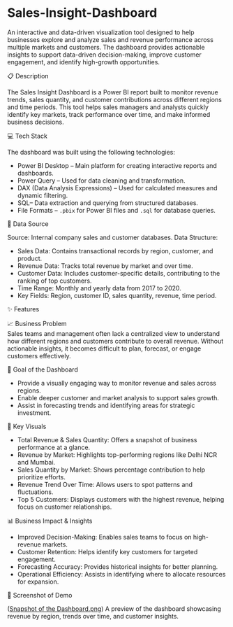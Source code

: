 # Sales-Insight-Dashboard
An interactive and data-driven visualization tool designed to help businesses explore and analyze sales and revenue performance across multiple markets and customers. The dashboard provides actionable insights to support data-driven decision-making, improve customer engagement, and identify high-growth opportunities.

📋 Description

The Sales Insight Dashboard is a Power BI report built to monitor revenue trends, sales quantity, and customer contributions across different regions and time periods. This tool helps sales managers and analysts quickly identify key markets, track performance over time, and make informed business decisions.

💻 Tech Stack

The dashboard was built using the following technologies:
- Power BI Desktop – Main platform for creating interactive reports and dashboards.
- Power Query – Used for data cleaning and transformation.
- DAX (Data Analysis Expressions) – Used for calculated measures and dynamic filtering.
- SQL– Data extraction and querying from structured databases.
- File Formats – `.pbix` for Power BI files and `.sql` for database queries.

📂 Data Source

Source: Internal company sales and customer databases.
Data Structure:  
- Sales Data: Contains transactional records by region, customer, and product.  
- Revenue Data: Tracks total revenue by market and over time.  
- Customer Data: Includes customer-specific details, contributing to the ranking of top customers.
- Time Range: Monthly and yearly data from 2017 to 2020.
- Key Fields: Region, customer ID, sales quantity, revenue, time period.

✨ Features

📈 Business Problem  
Sales teams and management often lack a centralized view to understand how different regions and customers contribute to overall revenue. Without actionable insights, it becomes difficult to plan, forecast, or engage customers effectively.
 
 🎯 Goal of the Dashboard  

- Provide a visually engaging way to monitor revenue and sales across regions.  
- Enable deeper customer and market analysis to support sales growth.  
- Assist in forecasting trends and identifying areas for strategic investment.

🔑 Key Visuals  

- Total Revenue & Sales Quantity: Offers a snapshot of business performance at a glance.  
- Revenue by Market: Highlights top-performing regions like Delhi NCR and Mumbai.  
- Sales Quantity by Market: Shows percentage contribution to help prioritize efforts.  
- Revenue Trend Over Time: Allows users to spot patterns and fluctuations.  
- Top 5 Customers: Displays customers with the highest revenue, helping focus on customer relationships.

📊 Business Impact & Insights  
- Improved Decision-Making: Enables sales teams to focus on high-revenue markets.  
- Customer Retention: Helps identify key customers for targeted engagement.  
- Forecasting Accuracy: Provides historical insights for better planning.  
- Operational Efficiency: Assists in identifying where to allocate resources for expansion.

📸 Screenshot of Demo

([Snapshot of the Dashboard.png](https://github.com/Kashish2002-coder/Sales-Insight-Dashboard/blob/main/Snapshot%20of%20the%20Dashboard.png))
A preview of the dashboard showcasing revenue by region, trends over time, and customer insights.
